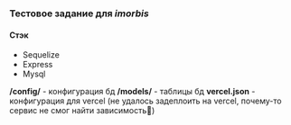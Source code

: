 ### Тестовое задание для *imorbis*

#### Стэк
* Sequelize
* Express
* Mysql

**/config/** - конфигурация бд 
**/models/** - таблицы бд 
**vercel.json** - конфигурация для vercel
(не удалось задеплоить на vercel, почему-то сервис не смог найти зависимость🤷)




